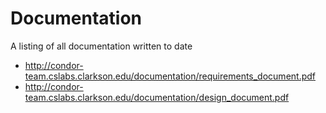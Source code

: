 # Documentation

A listing of all documentation written to date

* <http://condor-team.cslabs.clarkson.edu/documentation/requirements_document.pdf>
* <http://condor-team.cslabs.clarkson.edu/documentation/design_document.pdf>
